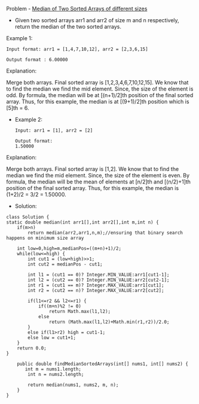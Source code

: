 Problem - [Median of Two Sorted Arrays of different sizes](https://leetcode.com/problems/median-of-two-sorted-arrays/)

-  Given two sorted arrays arr1 and arr2 of size m and n respectively, return the median of the two sorted arrays.

Example 1:

    Input format: arr1 = [1,4,7,10,12], arr2 = [2,3,6,15]

    Output format : 6.00000

Explanation:

Merge both arrays. Final sorted array is [1,2,3,4,6,7,10,12,15]. We know that to find the median we find the mid element. Since, the size of the element is odd. By formula, the median will be at [(n+1)/2]th position of the final sorted array. Thus, for this example, the median is at [(9+1)/2]th position which is [5]th = 6.

- Example 2:

      Input: arr1 = [1], arr2 = [2]

      Output format:
      1.50000

Explanation:
 
Merge both arrays. Final sorted array is [1,2]. We know that to find the median we find the mid element. Since, the size of the element is even. By formula, the median will be the mean of elements at [n/2]th and  [(n/2)+1]th position of the final sorted array. Thus, for this example, the median is (1+2)/2 = 3/2 = 1.50000.

- Solution:

```
class Solution {
static double median(int arr1[],int arr2[],int m,int n) {
    if(m>n)
        return median(arr2,arr1,n,m);//ensuring that binary search happens on minimum size array
        
    int low=0,high=m,medianPos=((m+n)+1)/2;
    while(low<=high) {
        int cut1 = (low+high)>>1;
        int cut2 = medianPos - cut1;
        
        int l1 = (cut1 == 0)? Integer.MIN_VALUE:arr1[cut1-1];
        int l2 = (cut2 == 0)? Integer.MIN_VALUE:arr2[cut2-1];
        int r1 = (cut1 == m)? Integer.MAX_VALUE:arr1[cut1];
        int r2 = (cut2 == n)? Integer.MAX_VALUE:arr2[cut2];
        
        if(l1<=r2 && l2<=r1) {
            if((m+n)%2 != 0)
                return Math.max(l1,l2);
            else 
                return (Math.max(l1,l2)+Math.min(r1,r2))/2.0;
        }
        else if(l1>r2) high = cut1-1;
        else low = cut1+1;
    }
    return 0.0;
}
    
    public double findMedianSortedArrays(int[] nums1, int[] nums2) {
       int m = nums1.length;
        int n = nums2.length;
        
        return median(nums1, nums2, m, n);
    }
}
```
